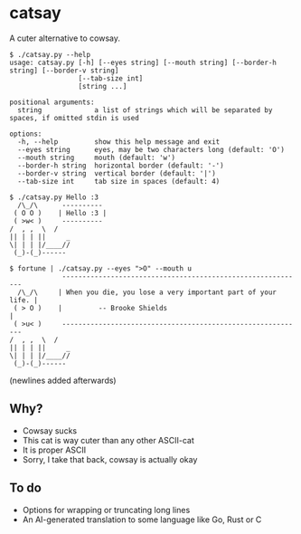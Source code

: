 # catsay

A cuter alternative to cowsay.

```
$ ./catsay.py --help
usage: catsay.py [-h] [--eyes string] [--mouth string] [--border-h string] [--border-v string]
                 [--tab-size int]
                 [string ...]

positional arguments:
  string             a list of strings which will be separated by spaces, if omitted stdin is used

options:
  -h, --help         show this help message and exit
  --eyes string      eyes, may be two characters long (default: 'O')
  --mouth string     mouth (default: 'w')
  --border-h string  horizontal border (default: '-')
  --border-v string  vertical border (default: '|')
  --tab-size int     tab size in spaces (default: 4)

$ ./catsay.py Hello :3
  /\_/\      ----------
 ( O O )    | Hello :3 |
 ( >w< )     ----------
/  , ,  \  /
|| | | ||     _
\| | | |/____//
 (_)-(_)------

$ fortune | ./catsay.py --eyes ">O" --mouth u
             ------------------------------------------------------------
  /\_/\     | When you die, you lose a very important part of your life. |
 ( > O )    |         -- Brooke Shields                                  |
 ( >u< )     ------------------------------------------------------------
/  , ,  \  /
|| | | ||     _
\| | | |/____//
 (_)-(_)------
```

(newlines added afterwards)

## Why?

- Cowsay sucks
- This cat is way cuter than any other ASCII-cat
- It is proper ASCII
- Sorry, I take that back, cowsay is actually okay

## To do

- Options for wrapping or truncating long lines
- An AI-generated translation to some language like Go, Rust or C
